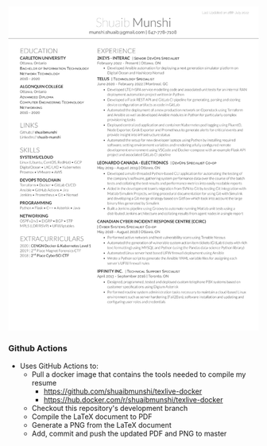 <!-- ### ShuaibMunshiResume -->



<!-- ![Alt text](images/resumeworkflow.png?raw=true "Workflow") -->

![Alt text](images/ShuaibMunshiResume-1.png?raw=true "Resume")

### Github Actions

- Uses GitHub Actions to:
    - Pull a docker image that contains the tools needed to compile my resume
        - https://github.com/shuaibmunshi/texlive-docker
        - https://hub.docker.com/r/shuaibmunshi/texlive-docker
    - Checkout this repository's development branch
    - Compile the LaTeX document to PDF
    - Generate a PNG from the LaTeX document
    - Add, commit and push the updated PDF and PNG to master 
